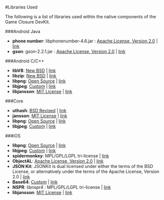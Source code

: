 #Libraries Used

The following is a list of libraries used within the native components of the Game Closure DevKit.

###Android Java

- **phone number**: libphonenumber-4.6.jar : [Apache License, Version 2.0](http://www.apache.org/licenses/LICENSE-2.0) | [link](http://code.google.com/p/libphonenumber/)
- **gson**: gson-2.2.1.jar : [Apache License, Version 2.0](http://www.apache.org/licenses/LICENSE-2.0) | [link](http://code.google.com/p/google-gson/)

###Android C/C++

- **libV8**: [New BSD](http://opensource.org/licenses/BSD-3-Clause) | [link](http://code.google.com/p/v8/)
- **libzip**: [New BSD](http://opensource.org/licenses/BSD-3-Clause) | [link](http://www.nih.at/libzip/) 
- **libpng**: [Open Source](http://www.libpng.org/pub/png/src/libpng-LICENSE.txt) | [link](http://www.libpng.org/pub/png/libpng.html)
- **libjpeg**: [Custom](http://libjpeg.cvs.sourceforge.net/viewvc/libjpeg/libjpeg/README?view=markup) | [link](http://libjpeg.sourceforge.net/)
- **libjansson**: [MIT License](http://opensource.org/licenses/mit-license.php) | [link](http://www.digip.org/jansson/)

###Core

- **uthash**: [BSD Revised](http://uthash.sourceforge.net/license.html) | [link](http://troydhanson.github.com/uthash/)
- **jansson**: [MIT License](http://opensource.org/licenses/mit-license.php) | [link](http://www.digip.org/jansson/)
- **libpng**: [Open Source](http://www.libpng.org/pub/png/src/libpng-LICENSE.txt) | [link](http://www.libpng.org/pub/png/libpng.html)
- **libjpeg**: [Custom](http://libjpeg.cvs.sourceforge.net/viewvc/libjpeg/libjpeg/README?view=markup) | [link](http://libjpeg.sourceforge.net/)

###iOS

- **libpng**: [Open Source](http://www.libpng.org/pub/png/src/libpng-LICENSE.txt) | [link](http://www.libpng.org/pub/png/libpng.html)
- **libjpeg**: [Custom](http://libjpeg.cvs.sourceforge.net/viewvc/libjpeg/libjpeg/README?view=markup) | [link](http://libjpeg.sourceforge.net/)
- **spidermonkey**: MPL/GPL/LGPL tri-license | [link](https://developer.mozilla.org/en-US/docs/SpiderMonkey)
- **ObjectAL**: [Apache License, Version 2.0](http://www.apache.org/licenses/LICENSE-2.0) | [link](http://kstenerud.github.com/ObjectAL-for-iPhone/)
- **JSON Kit**: JSONKit is dual licensed under either the terms of the BSD License, or alternatively under the terms of the Apache License, Version 2.0 | [link](https://github.com/johnezang/JSONKit)
- **Base64**: [Custom](https://github.com/nicklockwood/Base64/blob/master/LICENCE.md) | [link](https://github.com/nicklockwood/Base64)
- **NSPR**: libnspr4 : MPL/GPL/LGPL tri-license | [link](https://developer.mozilla.org/en-US/docs/NSPR)
- **libjansson**: [MIT License](http://opensource.org/licenses/mit-license.php) | [link](http://www.digip.org/jansson/)
